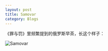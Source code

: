 ```yaml
---
layout: post 
title: Samovar
category: Blogs 
---
```

《罪与罚》里频繁提到的俄罗斯早茶，长这个样子：

![Samovar](http://upload.wikimeida.org/wikipedia/commons/thumb/5/55/Fomin_samovar.jpg/446px-Fomin_samovar.jpg)

